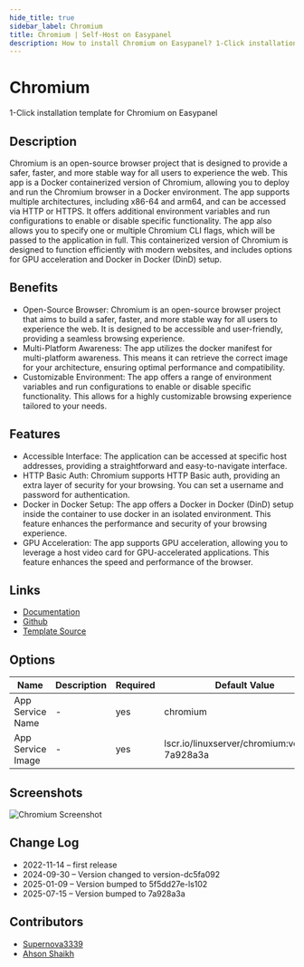```yaml
---
hide_title: true
sidebar_label: Chromium
title: Chromium | Self-Host on Easypanel
description: How to install Chromium on Easypanel? 1-Click installation template for Chromium on Easypanel
---
```


<!-- generated -->

# Chromium

1-Click installation template for Chromium on Easypanel

## Description

Chromium is an open-source browser project that is designed to provide a safer, faster, and more stable way for all users to experience the web. This app is a Docker containerized version of Chromium, allowing you to deploy and run the Chromium browser in a Docker environment. The app supports multiple architectures, including x86-64 and arm64, and can be accessed via HTTP or HTTPS. It offers additional environment variables and run configurations to enable or disable specific functionality. The app also allows you to specify one or multiple Chromium CLI flags, which will be passed to the application in full. This containerized version of Chromium is designed to function efficiently with modern websites, and includes options for GPU acceleration and Docker in Docker (DinD) setup.

## Benefits

- Open-Source Browser: Chromium is an open-source browser project that aims to build a safer, faster, and more stable way for all users to experience the web. It is designed to be accessible and user-friendly, providing a seamless browsing experience.
- Multi-Platform Awareness: The app utilizes the docker manifest for multi-platform awareness. This means it can retrieve the correct image for your architecture, ensuring optimal performance and compatibility.
- Customizable Environment: The app offers a range of environment variables and run configurations to enable or disable specific functionality. This allows for a highly customizable browsing experience tailored to your needs.

## Features

- Accessible Interface: The application can be accessed at specific host addresses, providing a straightforward and easy-to-navigate interface.
- HTTP Basic Auth: Chromium supports HTTP Basic auth, providing an extra layer of security for your browsing. You can set a username and password for authentication.
- Docker in Docker Setup: The app offers a Docker in Docker (DinD) setup inside the container to use docker in an isolated environment. This feature enhances the performance and security of your browsing experience.
- GPU Acceleration: The app supports GPU acceleration, allowing you to leverage a host video card for GPU-accelerated applications. This feature enhances the speed and performance of the browser.

## Links

- [Documentation](https://docs.linuxserver.io/images/docker-chromium)
- [Github](https://github.com/linuxserver/docker-chromium)
- [Template Source](https://github.com/easypanel-io/templates/tree/main/templates/chromium)

## Options

Name | Description | Required | Default Value
-|-|-|-
App Service Name | - | yes | chromium
App Service Image | - | yes | lscr.io/linuxserver/chromium:version-7a928a3a

## Screenshots

![Chromium Screenshot](./assets/screenshot.png)

## Change Log

- 2022-11-14 – first release
- 2024-09-30 – Version changed to version-dc5fa092
- 2025-01-09 – Version bumped to 5f5dd27e-ls102
- 2025-07-15 – Version bumped to 7a928a3a

## Contributors

- [Supernova3339](https://github.com/Supernova3339)
- [Ahson Shaikh](https://github.com/Ahson-Shaikh)
